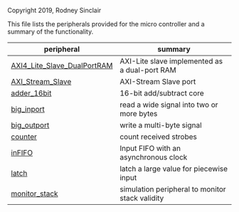 Copyright 2019, Rodney Sinclair

This file lists the peripherals provided for the micro controller and a summary
of the functionality.

| peripheral | summary |
| ---------- | ------- |
| [AXI4\_Lite\_Slave\_DualPortRAM](AXI4_Lite_Slave_DualPortRAM.md) | AXI-Lite slave implemented as a dual-port RAM |
| [AXI\_Stream\_Slave](AXI_Stream_Slave.md) | AXI-Stream Slave port |
| [adder\_16bit](adder_16bit.md) | 16-bit add/subtract core |
| [big\_inport](big_inport.md) | read a wide signal into two or more bytes |
| [big\_outport](big_outport.md) | write a multi-byte signal |
| [counter](counter.md) | count received strobes |
| [inFIFO](inFIFO.md) | Input FIFO with an asynchronous clock |
| [latch](latch.md) | latch a large value for piecewise input |
| [monitor\_stack](monitor_stack.md) | simulation peripheral to monitor stack validity |

